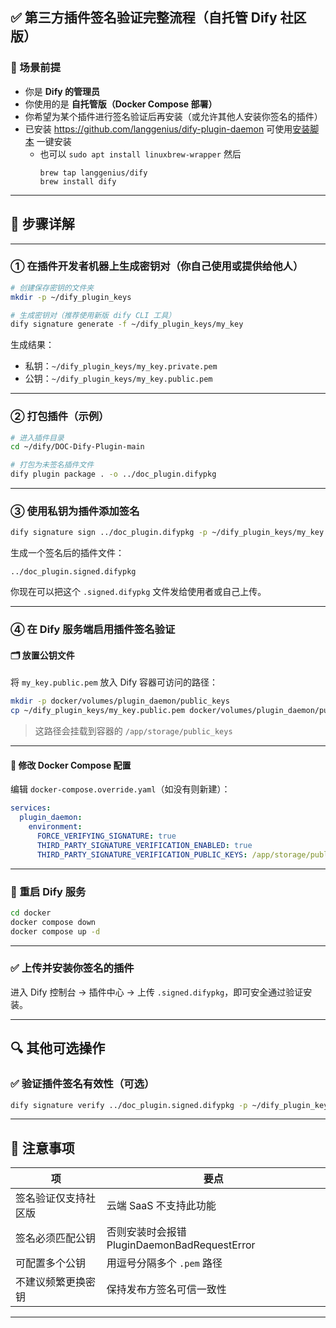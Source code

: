 ## ✅ 第三方插件签名验证完整流程（自托管 Dify 社区版）

### 📌 场景前提

* 你是 **Dify 的管理员**
* 你使用的是 **自托管版（Docker Compose 部署）**
* 你希望为某个插件进行签名验证后再安装（或允许其他人安装你签名的插件）
* 已安装 <https://github.com/langgenius/dify-plugin-daemon> 可使用[安装脚本](https://raw.githubusercontent.com/langgenius/dify-plugin-daemon/refs/heads/main/.script/install.sh) 一键安装
    - 也可以 `sudo apt install linuxbrew-wrapper` 然后
      ```shell
      brew tap langgenius/dify
      brew install dify
      ```

---

## 🧩 步骤详解

---

### ① 在插件开发者机器上生成密钥对（你自己使用或提供给他人）

```bash
# 创建保存密钥的文件夹
mkdir -p ~/dify_plugin_keys

# 生成密钥对（推荐使用新版 dify CLI 工具）
dify signature generate -f ~/dify_plugin_keys/my_key
```

生成结果：

* 私钥：`~/dify_plugin_keys/my_key.private.pem`
* 公钥：`~/dify_plugin_keys/my_key.public.pem`

---

### ② 打包插件（示例）

```bash
# 进入插件目录
cd ~/dify/DOC-Dify-Plugin-main

# 打包为未签名插件文件
dify plugin package . -o ../doc_plugin.difypkg
```

---

### ③ 使用私钥为插件添加签名

```bash
dify signature sign ../doc_plugin.difypkg -p ~/dify_plugin_keys/my_key.private.pem
```

生成一个签名后的插件文件：

```
../doc_plugin.signed.difypkg
```

你现在可以把这个 `.signed.difypkg` 文件发给使用者或自己上传。

---

### ④ 在 Dify 服务端启用插件签名验证

#### 🗂 放置公钥文件

将 `my_key.public.pem` 放入 Dify 容器可访问的路径：

```bash
mkdir -p docker/volumes/plugin_daemon/public_keys
cp ~/dify_plugin_keys/my_key.public.pem docker/volumes/plugin_daemon/public_keys/
```

> 这路径会挂载到容器的 `/app/storage/public_keys`

---

#### 🧾 修改 Docker Compose 配置

编辑 `docker-compose.override.yaml`（如没有则新建）：

```yaml
services:
  plugin_daemon:
    environment:
      FORCE_VERIFYING_SIGNATURE: true
      THIRD_PARTY_SIGNATURE_VERIFICATION_ENABLED: true
      THIRD_PARTY_SIGNATURE_VERIFICATION_PUBLIC_KEYS: /app/storage/public_keys/my_key.public.pem
```

---

### 🔄 重启 Dify 服务

```bash
cd docker
docker compose down
docker compose up -d
```

---

### ✅ 上传并安装你签名的插件

进入 Dify 控制台 → 插件中心 → 上传 `.signed.difypkg`，即可安全通过验证安装。

---

## 🔍 其他可选操作

### ✅ 验证插件签名有效性（可选）

```bash
dify signature verify ../doc_plugin.signed.difypkg -p ~/dify_plugin_keys/my_key.public.pem
```

---

## 📎 注意事项

| 项          | 要点                                   |
| ---------- | ------------------------------------ |
| 签名验证仅支持社区版 | 云端 SaaS 不支持此功能                       |
| 签名必须匹配公钥   | 否则安装时会报错 PluginDaemonBadRequestError |
| 可配置多个公钥    | 用逗号分隔多个 `.pem` 路径                    |
| 不建议频繁更换密钥  | 保持发布方签名可信一致性                         |

---
